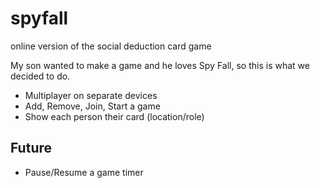 # spyfall
online version of the social deduction card game

My son wanted to make a game and he loves Spy Fall, so this is what we decided to do.

- Multiplayer on separate devices
- Add, Remove, Join, Start a game
- Show each person their card (location/role)

## Future
- Pause/Resume a game timer
